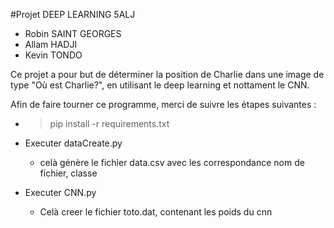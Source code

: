#Projet DEEP LEARNING 5ALJ

* Robin SAINT GEORGES
* Allam HADJI
* Kevin TONDO

Ce projet a pour but de déterminer la position de Charlie dans une image de type "Où est Charlie?", en utilisant le deep learning et nottament le CNN.

Afin de faire  tourner ce programme, merci de suivre les étapes suivantes :

* >pip install -r requirements.txt
 
* Executer dataCreate.py
  * celà génère le fichier data.csv avec les correspondance nom de fichier, classe

* Executer CNN.py
  * Celà creer le fichier toto.dat, contenant les poids du cnn
